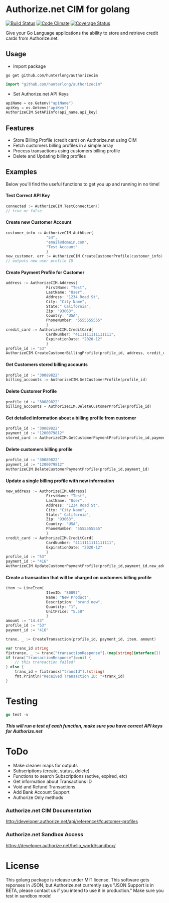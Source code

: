 # Authorize.net CIM for golang
[![Build Status](https://travis-ci.org/Hunterlong/AuthorizeCIM.svg?branch=master)](https://travis-ci.org/Hunterlong/AuthorizeCIM)  [![Code Climate](https://codeclimate.com/github/Hunterlong/AuthorizeCIM/badges/gpa.svg)](https://codeclimate.com/github/Hunterlong/AuthorizeCIM)  [![Coverage Status](https://coveralls.io/repos/github/Hunterlong/AuthorizeCIM/badge.svg?branch=master)](https://coveralls.io/github/Hunterlong/AuthorizeCIM?branch=master)

Give your Go Language applications the ability to store and retrieve credit cards from Authorize.net.


## Usage

* Import package
```
go get github.com/hunterlong/authorizecim
```
```go
import "github.com/hunterlong/authorizecim"
```

* Set Authorize.net API Keys
```go
apiName = os.Getenv("apiName")
apiKey = os.Getenv("apiKey")
AuthorizeCIM.SetAPIInfo(api_name,api_key)
```

## Features
* Store Billing Profile (credit card) on Authorize.net using CIM
* Fetch customers billing profiles in a simple array
* Process transactions using customers billing profile
* Delete and Updating billing profiles


## Examples
Below you'll find the useful functions to get you up and running in no time!


#### Test Correct API Key
```go
connected := AuthorizeCIM.TestConnection()
// true or false
```


#### Create new Customer Account
```go
customer_info := AuthorizeCIM.AuthUser{
                  "54",
                  "email@domain.com",
                  "Test Account"
                  }
new_customer, err := AuthorizeCIM.CreateCustomerProfile(customer_info)
// outputs new user profile ID
```

#### Create Payment Profile for Customer
```go
address := AuthorizeCIM.Address{
                  FirstName: "Test", 
                  LastName: "User", 
                  Address: "1234 Road St", 
                  City: "City Name", 
                  State:" California",
                  Zip: "93063", 
                  Country: "USA", 
                  PhoneNumber: "5555555555"
                  }
credit_card := AuthorizeCIM.CreditCard{
                  CardNumber: "4111111111111111", 
                  ExpirationDate: "2020-12"
                  }
profile_id := "53"
AuthorizeCIM.CreateCustomerBillingProfile(profile_id, address, credit_card)
```
#### Get Customers stored billing accounts
```go
profile_id := "30089822"
billing_accounts := AuthorizeCIM.GetCustomerProfile(profile_id)
```

#### Delete Customer Profile
```go
profile_id := "30089822"
billing_accounts = AuthorizeCIM.DeleteCustomerProfile(profile_id)
```

#### Get detailed information about a billing profile from customer
```go
profile_id := "30089822"
payment_id := "1200079812"
stored_card := AuthorizeCIM.GetCustomerPaymentProfile(profile_id,payment_id)
```

#### Delete customers billing profile
```go
profile_id := "30089822"
payment_id := "1200079812"
AuthorizeCIM.DeleteCustomerPaymentProfile(profile_id,payment_id)
```

#### Update a single billing profile with new information
```go
new_address := AuthorizeCIM.Address{
                  FirstName: "Test", 
                  LastName: "User", 
                  Address: "1234 Road St", 
                  City: "City Name", 
                  State:" California",
                  Zip: "93063", 
                  Country: "USA", 
                  PhoneNumber: "5555555555"
                  }
credit_card := AuthorizeCIM.CreditCard{
                  CardNumber: "4111111111111111", 
                  ExpirationDate: "2020-12"
                  }
profile_id := "53"
payment_id := "416"
AuthorizeCIM.UpdateCustomerPaymentProfile(profile_id,payment_id,new_address,credit_card)
```

#### Create a transaction that will be charged on customers billing profile
```go
item := LineItem{
                  ItemID: "S0897", 
                  Name: "New Product", 
                  Description: "brand new", 
                  Quantity: "1", 
                  UnitPrice: "5.50"
                  }
amount := "14.43"
profile_id := "53"
payment_id := "416"

tranx, _ := CreateTransaction(profile_id, payment_id, item, amount)

var tranx_id string
fixtransx, _ := tranx["transactionResponse"].(map[string]interface{})
if tranx["transactionResponse"]==nil {
    // this transaction failed!
} else {
	tranx_id = fixtransx["transId"].(string)
	fmt.Println("Received Transaction ID: "+tranx_id)
}
```

# Testing
```go
go test -v
```
##### This will run a test of each function, make sure you have correct API keys for Authorize.net

# ToDo
* Make cleaner maps for outputs
* Subscriptions (create, status, delete)
* Functions to search Subscriptions (active, expired, etc)
* Get information about Transactions ID
* Void and Refund Transactions
* Add Bank Account Support
* Authorize Only methods

### Authorize.net CIM Documentation
http://developer.authorize.net/api/reference/#customer-profiles

### Authorize.net Sandbox Access
https://developer.authorize.net/hello_world/sandbox/

# License
This golang package is release under MIT license. This software gets reponses in JSON, but Authorize.net currently says "JSON Support is in BETA, please contact us if you intend to use it in production." Make sure you test in sandbox mode!

